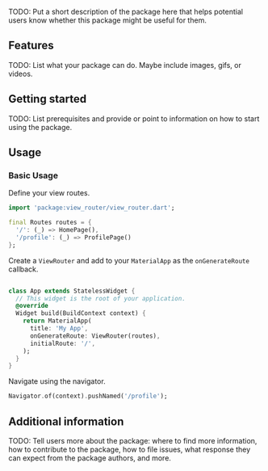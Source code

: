 TODO: Put a short description of the package here that helps potential users
know whether this package might be useful for them.

## Features

TODO: List what your package can do. Maybe include images, gifs, or videos.

## Getting started

TODO: List prerequisites and provide or point to information on how to
start using the package.

## Usage

### Basic Usage

Define your view routes.

```dart
import 'package:view_router/view_router.dart';

final Routes routes = {
  '/': (_) => HomePage(),
  '/profile': (_) => ProfilePage()
};
```

Create a `ViewRouter` and add to your `MaterialApp` as the `onGenerateRoute` callback.

```dart

class App extends StatelessWidget {
  // This widget is the root of your application.
  @override
  Widget build(BuildContext context) {
    return MaterialApp(
      title: 'My App',
      onGenerateRoute: ViewRouter(routes),
      initialRoute: '/',
    );
  }
}
```

Navigate using the navigator.

```dart
Navigator.of(context).pushNamed('/profile');
```

## Additional information

TODO: Tell users more about the package: where to find more information, how to
contribute to the package, how to file issues, what response they can expect
from the package authors, and more.
